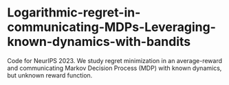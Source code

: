 # Logarithmic-regret-in-communicating-MDPs-Leveraging-known-dynamics-with-bandits
Code for NeurIPS 2023. We study regret minimization in an average-reward and communicating Markov Decision Process (MDP) with known dynamics, but unknown reward function.
